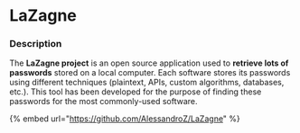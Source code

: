 # LaZagne

### Description

The **LaZagne project** is an open source application used to **retrieve lots of passwords** stored on a local computer. Each software stores its passwords using different techniques (plaintext, APIs, custom algorithms, databases, etc.). This tool has been developed for the purpose of finding these passwords for the most commonly-used software.

{% embed url="https://github.com/AlessandroZ/LaZagne" %}

